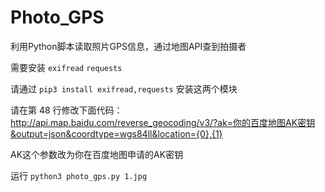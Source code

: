 # Photo_GPS
利用Python脚本读取照片GPS信息，通过地图API查到拍摄者

需要安装 `exifread` `requests`

请通过 `pip3 install exifread,requests` 安装这两个模块

请在第 48 行修改下面代码：http://api.map.baidu.com/reverse_geocoding/v3/?ak=你的百度地图AK密钥&output=json&coordtype=wgs84ll&location={0},{1}

AK这个参数改为你在百度地图申请的AK密钥

运行 `python3 photo_gps.py 1.jpg`
